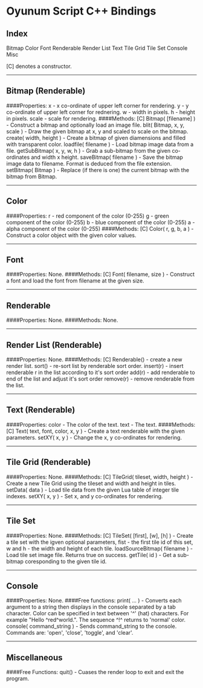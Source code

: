Oyunum Script C++ Bindings
==========================

Index
-------
Bitmap
Color
Font
Renderable
Render List
Text
Tile Grid
Tile Set
Console
Misc

[C] denotes a constructor.
***
Bitmap (Renderable)
---------------------
####Properties:
x	-	x co-ordinate of upper left corner for rendering.
y	-	y co-ordinate of upper left corner for rednering.
w	-	width in pixels.
h	-	height in pixels.
scale	-	scale for rendering.
####Methods:
[C] Bitmap( [filename] )	-	Construct a bitmap and optionally load an image file.
blit( Bitmap, x, y, scale )	-	Draw the given bitmap at x, y and scaled to scale on the bitmap.
create( width, height )	-	Create a bitmap of given diamensions and filled with transparent color.
loadfile( filename )	-	Load bitmap image data from a file.
getSubBitmap( x, y, w, h )	-	Grab a sub-bitmap from the given co-ordinates and width x height.
saveBitmap( filename )	-	Save the bitmap image data to filename. Format is deduced from the file extension.
setBitmap( Bitmap )	-	Replace (if there is one) the current bitmap with the bitmap from Bitmap.
***
Color
-------
####Properties:
r	-	red component of the color (0-255)
g	-	green component of the color (0-255)
b	-	blue component of the color (0-255)
a	-	alpha component of the color (0-255)
####Methods:
[C] Color( r, g, b, a )	-	Construct a color object with the given color values.
***
Font
------
####Properties:
None.
####Methods:
[C] Font( filename, size )	-	Construct a font and load the font from filename at the given size.
***
Renderable
------------
####Properties:
None.
####Methods:
None.
***
Render List (Renderable)
--------------------------
####Properties:
None.
####Methods:
[C] Renderable()	-	create a new render list.
sort()	-	re-sort list by renderable sort order.
insert(r)	-	insert renderable r in the list according to it's sort order
add(r)	-	add renderable to end of the list and adjust it's sort order
remove(r)	-	remove renderable from the list.
***
Text (Renderable)
-------------------
####Properties:
color	-	The color of the text.
text	-	The text.
####Methods:
[C] Text( text, font, color, x, y )	-	Create a text renderable with the given parameters.
setXY( x, y )	-	Change the x, y co-ordinates for rendering.
***
Tile Grid (Renderable)
------------------------
####Properties:
None.
####Methods:
[C] TileGrid( tileset, width, height )	-	Create a new Tile Grid using the tileset and width and height in tiles.
setData( data )	-	Load tile data from the given Lua table of integer tile indexes.
setXY( x, y )	-	Set x, and y co-ordinates for rendering.
***
Tile Set
----------
####Properties:
None.
####Methods:
[C] TileSet( [first], [w], [h] )	-	Create a tile set with the igven optional parameters, fist - the first tile id of this set, w and h - the width and height of each tile.
loadSourceBitmap( filename )	-	Load tile set image file. Returns true on success.
getTile( id )	-	Get a sub-bitmap coresponding to the given tile id.
***
Console
---------
####Properties:
None.
####Free functions:
print( ... )	-	Converts each argument to a string then displays in the console separated by a tab character. Color can be specified in text between '^' (hat) characters. For example "Hello ^red^world.". The sequence ^!^ returns to 'normal' color.
console( command_string )	-	Sends command_string to the console. Commands are: 'open', 'close', 'toggle', and 'clear'.
***
Miscellaneous
---------------
####Free Functions:
quit()	-	Cuases the render loop to exit and exit the program.
